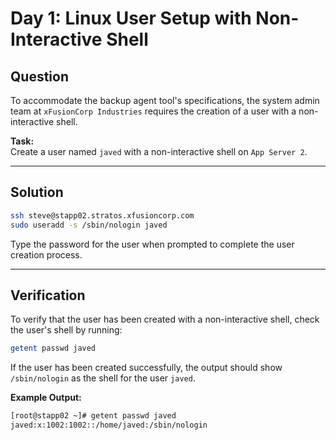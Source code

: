 # Day 1: Linux User Setup with Non-Interactive Shell

## Question

To accommodate the backup agent tool's specifications, the system admin team at `xFusionCorp Industries` requires the creation of a user with a non-interactive shell.

**Task:**  
Create a user named `javed` with a non-interactive shell on `App Server 2`.

---

## Solution

```bash
ssh steve@stapp02.stratos.xfusioncorp.com
sudo useradd -s /sbin/nologin javed
```
Type the password for the user when prompted to complete the user creation process.

---

## Verification

To verify that the user has been created with a non-interactive shell, check the user's shell by running:

```bash
getent passwd javed
```

If the user has been created successfully, the output should show `/sbin/nologin` as the shell for the user `javed`.

**Example Output:**

```bash
[root@stapp02 ~]# getent passwd javed
javed:x:1002:1002::/home/javed:/sbin/nologin
```
